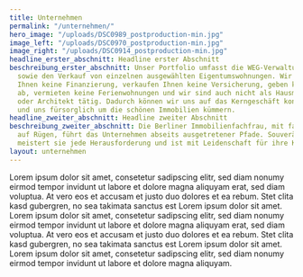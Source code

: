 ```yaml
---
title: Unternehmen
permalink: "/unternehmen/"
hero_image: "/uploads/DSC0989_postproduction-min.jpg"
image_left: "/uploads/DSC0970_postproduction-min.jpg"
image_right: "/uploads/DSC0914_postproduction-min.jpg"
headline_erster_abschnitt: Headline erster Abschnitt
beschreibung_erster_abschnitt: Unser Portfolio umfasst die WEG-Verwaltung (als Schwerpunkt),
  sowie den Verkauf von einzelnen ausgewählten Eigentumswohnungen. Wir vermitteln
  Ihnen keine Finanzierung, verkaufen Ihnen keine Versicherung, geben keine Wertgutachten
  ab, vermieten keine Ferienwohnungen und wir sind auch nicht als Hausmeister, Bauträger
  oder Architekt tätig. Dadurch können wir uns auf das Kerngeschäft konzentrieren
  und uns fürsorglich um die schönen Immobilien kümmern.
headline_zweiter_abschnitt: Headline zweiter Abschnitt
beschreibung_zweiter_abschnitt: Die Berliner Immobilienfachfrau, mit familiären Wurzeln
  auf Rügen, führt das Unternehmen abseits ausgetretener Pfade. Souverän und sympathisch
  meistert sie jede Herausforderung und ist mit Leidenschaft für ihre Kunden da.
layout: unternehmen
---
```


Lorem ipsum dolor sit amet, consetetur sadipscing elitr, sed diam nonumy eirmod tempor invidunt ut labore et dolore magna aliquyam erat, sed diam voluptua. At vero eos et accusam et justo duo dolores et ea rebum. Stet clita kasd gubergren, no sea takimata sanctus est Lorem ipsum dolor sit amet. Lorem ipsum dolor sit amet, consetetur sadipscing elitr, sed diam nonumy eirmod tempor invidunt ut labore et dolore magna aliquyam erat, sed diam voluptua. At vero eos et accusam et justo duo dolores et ea rebum. Stet clita kasd gubergren, no sea takimata sanctus est Lorem ipsum dolor sit amet. Lorem ipsum dolor sit amet, consetetur sadipscing elitr, sed diam nonumy eirmod tempor invidunt ut labore et dolore magna aliquyam.